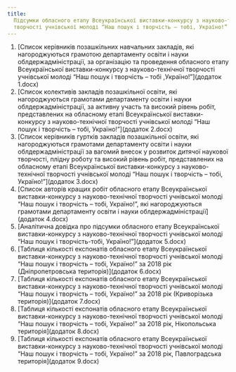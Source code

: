 ```yaml
---
title:
  Підсумки обласного етапу Всеукраїнської виставки-конкурсу з науково-технічної
  творчості учнівської молоді “Наш пошук і творчість – тобі, Україно!”
---
```


1.  [Список керівників позашкільних навчальних закладів, які нагороджуються грамотою департаменту освіти і науки облдержадміністрації, за організацію та проведення обласного етапу Всеукраїнської виставки-конкурсу з науково-технічної творчості учнівської молоді “Наш пошук і творчість – тобі ,Україно!”](додаток 1.docx)
2.  [Список колективів закладів позашкільної освіти, які нагороджуються грамотами департаменту освіти і науки облдержадміністрації, за активну участь та високий рівень робіт, представлених на обласному етапі Всеукраїнської виставки-конкурсу з науково-технічної творчості учнівської молоді “Наш пошук і творчість – тобі, Україно!”](додаток 2.docx)
3.  [Список керівників гуртків закладів позашкільної освіти, які нагороджуються грамотами департаменту освіти і науки облдержадміністрації за вагомий внесок у розвиток дитячої наукової творчості, плідну роботу та високий рівень робіт, представлених на обласному етапі Всеукраїнської виставки-конкурсу з науково-технічної творчості учнівської молоді “Наш пошук і творчість – тобі, Україно!”](додаток 3.docx)
4.  [Список авторів кращих робіт обласного етапу Всеукраїнської виставки-конкурсу з науково-технічної творчості учнівської молоді “Наш пошук і творчість – тобі, Україно!”, які нагороджуються грамотами департаменту освіти і науки облдержадміністрації](додаток 4.docx)
5.  [Аналітична довідка про підсумки обласного етапу Всеукраїнської виставки-конкурсу з науково-технічної творчості учнівської молоді “Наш пошук і творчість-тобі, Україно!”](додаток 5.docx)
6.  [Таблиця кількості експонатів обласного етапу Всеукраїнської виставки-конкурсу з науково-технічної творчості учнівської молоді “Наш пошук і творчість – тобі, Україно!” за 2018 рік (Дніпропетровська територія)](додаток 6.docx)
7.  [Таблиця кількості експонатів обласного етапу Всеукраїнської виставки-конкурсу з науково-технічної творчості учнівської молоді “Наш пошук і творчість – тобі, Україно!” за 2018 рік (Криворізька територія)](додаток 7.docx)
8.  [Таблиця кількості експонатів обласного етапу Всеукраїнської виставки-конкурсу з науково-технічної творчості учнівської молоді “Наш пошук і творчість – тобі, Україно!” за 2018 рік, Нікопольська територія](додаток 8.docx)
9.  [Таблиця кількості експонатів обласного етапу Всеукраїнської виставки-конкурсу з науково-технічної творчості учнівської молоді “Наш пошук і творчість – тобі, Україно!” за 2018 рік, Павлоградська територія](додаток 9.docx)
